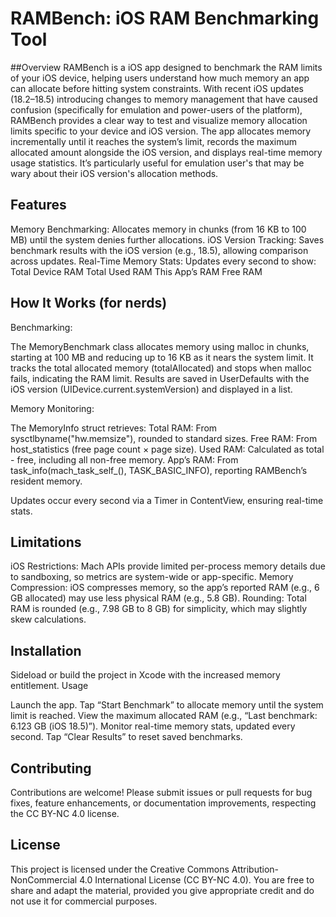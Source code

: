 # RAMBench: iOS RAM Benchmarking Tool

##Overview
RAMBench is a iOS app designed to benchmark the RAM limits of your iOS device, helping users understand how much memory an app can allocate before hitting system constraints. With recent iOS updates (18.2–18.5) introducing changes to memory management that have caused confusion (specifically for emulation and power-users of the platform), RAMBench provides a clear way to test and visualize memory allocation limits specific to your device and iOS version.
The app allocates memory incrementally until it reaches the system’s limit, records the maximum allocated amount alongside the iOS version, and displays real-time memory usage statistics. It’s particularly useful for emulation user's that may be wary about their iOS version's allocation methods. 

## Features

Memory Benchmarking: Allocates memory in chunks (from 16 KB to 100 MB) until the system denies further allocations.
iOS Version Tracking: Saves benchmark results with the iOS version (e.g., 18.5), allowing comparison across updates.
Real-Time Memory Stats: Updates every second to show:
Total Device RAM
Total Used RAM
This App’s RAM
Free RAM


## How It Works (for nerds)


Benchmarking:

The MemoryBenchmark class allocates memory using malloc in chunks, starting at 100 MB and reducing up to 16 KB as it nears the system limit.
It tracks the total allocated memory (totalAllocated) and stops when malloc fails, indicating the RAM limit.
Results are saved in UserDefaults with the iOS version (UIDevice.current.systemVersion) and displayed in a list.


Memory Monitoring:

The MemoryInfo struct retrieves:
Total RAM: From sysctlbyname("hw.memsize"), rounded to standard sizes.
Free RAM: From host_statistics (free page count × page size).
Used RAM: Calculated as total - free, including all non-free memory.
App’s RAM: From task_info(mach_task_self_(), TASK_BASIC_INFO), reporting RAMBench’s resident memory.


Updates occur every second via a Timer in ContentView, ensuring real-time stats.



## Limitations

iOS Restrictions: Mach APIs provide limited per-process memory details due to sandboxing, so metrics are system-wide or app-specific.
Memory Compression: iOS compresses memory, so the app’s reported RAM (e.g., 6 GB allocated) may use less physical RAM (e.g., 5.8 GB).
Rounding: Total RAM is rounded (e.g., 7.98 GB to 8 GB) for simplicity, which may slightly skew calculations.

## Installation

Sideload or build the project in Xcode with the increased memory entitlement. 
Usage

Launch the app.
Tap “Start Benchmark” to allocate memory until the system limit is reached.
View the maximum allocated RAM (e.g., “Last benchmark: 6.123 GB (iOS 18.5)”).
Monitor real-time memory stats, updated every second.
Tap “Clear Results” to reset saved benchmarks.

## Contributing
Contributions are welcome! Please submit issues or pull requests for bug fixes, feature enhancements, or documentation improvements, respecting the CC BY-NC 4.0 license.

## License
This project is licensed under the Creative Commons Attribution-NonCommercial 4.0 International License (CC BY-NC 4.0). You are free to share and adapt the material, provided you give appropriate credit and do not use it for commercial purposes.

